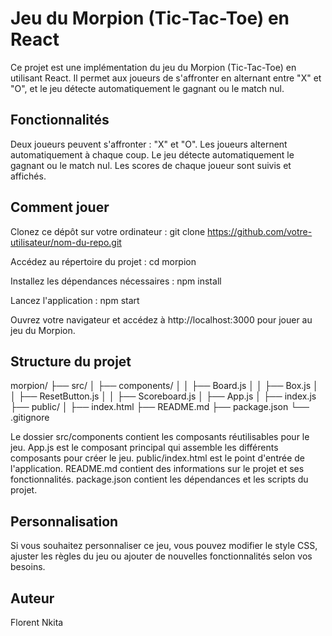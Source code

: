 # Jeu du Morpion (Tic-Tac-Toe) en React

Ce projet est une implémentation du jeu du Morpion (Tic-Tac-Toe) en utilisant React. Il permet aux joueurs de s'affronter en alternant entre "X" et "O", et le jeu détecte automatiquement le gagnant ou le match nul.

## Fonctionnalités

Deux joueurs peuvent s'affronter : "X" et "O".
Les joueurs alternent automatiquement à chaque coup.
Le jeu détecte automatiquement le gagnant ou le match nul.
Les scores de chaque joueur sont suivis et affichés.
## Comment jouer

Clonez ce dépôt sur votre ordinateur :
git clone https://github.com/votre-utilisateur/nom-du-repo.git

Accédez au répertoire du projet :
cd morpion

Installez les dépendances nécessaires :
npm install

Lancez l'application :
npm start

Ouvrez votre navigateur et accédez à http://localhost:3000 pour jouer au jeu du Morpion.

## Structure du projet

morpion/
├── src/
│   ├── components/
│   │   ├── Board.js
│   │   ├── Box.js
│   │   ├── ResetButton.js
│   │   ├── Scoreboard.js
│   ├── App.js
│   ├── index.js
├── public/
│   ├── index.html
├── README.md
├── package.json
└── .gitignore



Le dossier src/components contient les composants réutilisables pour le jeu.
App.js est le composant principal qui assemble les différents composants pour créer le jeu.
public/index.html est le point d'entrée de l'application.
README.md contient des informations sur le projet et ses fonctionnalités.
package.json contient les dépendances et les scripts du projet.
## Personnalisation
Si vous souhaitez personnaliser ce jeu, vous pouvez modifier le style CSS, ajuster les règles du jeu ou ajouter de nouvelles fonctionnalités selon vos besoins.

## Auteur
Florent Nkita
